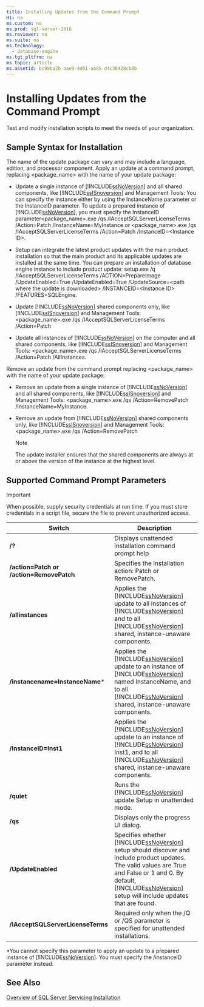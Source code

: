 ```yaml
---
title: Installing Updates from the Command Prompt
H1: na
ms.custom: na
ms.prod: sql-server-2016
ms.reviewer: na
ms.suite: na
ms.technology: 
  - database-engine
ms.tgt_pltfrm: na
ms.topic: article
ms.assetid: bc98ba2b-aae9-4d01-aa85-d4c36428cb0b
---
```

# Installing Updates from the Command Prompt
  Test and modify installation scripts to meet the needs of your organization.  
  
## Sample Syntax for Installation  
 The name of the update package can vary and may include a language, edition, and processor component. Apply an update at a command prompt, replacing \<package\_name\> with the name of your update package:  
  
-   Update a single instance of [!INCLUDE[ssNoVersion](../../Token/Other/ssNoVersion_md.md)] and all shared components, like [!INCLUDE[ssISnoversion](../../Token/Other/ssISnoversion_md.md)] and Management Tools: You can specify the instance either by using the InstanceName parameter or the InstanceID parameter. To update a prepared instance of [!INCLUDE[ssNoVersion](../../Token/Other/ssNoVersion_md.md)], you must specify the InstanceID parameter\<package\_name\>.exe \/qs \/IAcceptSQLServerLicenseTerms \/Action\=Patch \/InstanceName\=MyInstance  or \<package\_name\>.exe \/qs \/IAcceptSQLServerLicenseTerms \/Action\=Patch \/InstanceID\=\<Instance ID\>.  
  
-   Setup can integrate the latest product updates with the main product installation so that the main product and its applicable updates are installed at the same time. You can prepare an installation of database engine instance to include product update: setup.exe \/q \/IAcceptSQLServerLicenseTerms \/ACTION\=PrepareImage \/UpdateEnabled\=True \/UpdateEnabled\=True \/UpdateSource\=\<path where the update is downloaded\> \/INSTANCEID\=\<Instance ID\> \/FEATURES\=SQLEngine.  
  
-   Update [!INCLUDE[ssNoVersion](../../Token/Other/ssNoVersion_md.md)] shared components only, like [!INCLUDE[ssISnoversion](../../Token/Other/ssISnoversion_md.md)] and Management Tools: \<package\_name\>.exe \/qs \/IAcceptSQLServerLicenseTerms \/Action\=Patch  
  
-   Update all instances of [!INCLUDE[ssNoVersion](../../Token/Other/ssNoVersion_md.md)] on the computer and all shared components, like [!INCLUDE[ssISnoversion](../../Token/Other/ssISnoversion_md.md)] and Management Tools: \<package\_name\>.exe \/qs \/IAcceptSQLServerLicenseTerms \/Action\=Patch \/AllInstances.  
  
 Remove an update from the command prompt replacing \<package\_name\> with the name of your update package:  
  
-   Remove an update from a single instance of [!INCLUDE[ssNoVersion](../../Token/Other/ssNoVersion_md.md)] and all shared components, like [!INCLUDE[ssISnoversion](../../Token/Other/ssISnoversion_md.md)] and Management Tools: \<package\_name\>.exe \/qs \/Action\=RemovePatch \/InstanceName\=MyInstance.  
  
-   Remove an update from [!INCLUDE[ssNoVersion](../../Token/Other/ssNoVersion_md.md)] shared components only, like [!INCLUDE[ssISnoversion](../../Token/Other/ssISnoversion_md.md)] and Management Tools: \<package\_name\>.exe \/qs \/Action\=RemovePatch  
  
    > [!NOTE]  
    >  The update installer ensures that the shared components are always at or above the version of the instance at the highest level.  
  
## Supported Command Prompt Parameters  
  
> [!IMPORTANT]  
>  When possible, supply security credentials at run time. If you must store credentials in a script file, secure the file to prevent unauthorized access.  
  
|Switch|Description|  
|------------|-----------------|  
|**\/?**|Displays unattended installation command prompt help|  
|**\/action\=Patch or \/action\=RemovePatch**|Specifies the installation action: Patch or RemovePatch.|  
|**\/allinstances**|Applies the [!INCLUDE[ssNoVersion](../../Token/Other/ssNoVersion_md.md)] update to all instances of [!INCLUDE[ssNoVersion](../../Token/Other/ssNoVersion_md.md)] and to all [!INCLUDE[ssNoVersion](../../Token/Other/ssNoVersion_md.md)] shared, instance\-unaware components.|  
|**\/instancename\=InstanceName**\*|Applies the [!INCLUDE[ssNoVersion](../../Token/Other/ssNoVersion_md.md)] update to an instance of [!INCLUDE[ssNoVersion](../../Token/Other/ssNoVersion_md.md)] named InstanceName, and to all [!INCLUDE[ssNoVersion](../../Token/Other/ssNoVersion_md.md)] shared, instance\-unaware components.|  
|**\/InstanceID\=Inst1**|Applies the [!INCLUDE[ssNoVersion](../../Token/Other/ssNoVersion_md.md)] update to an instance of [!INCLUDE[ssNoVersion](../../Token/Other/ssNoVersion_md.md)] Inst1, and to all [!INCLUDE[ssNoVersion](../../Token/Other/ssNoVersion_md.md)] shared, instance\-unaware components.|  
|**\/quiet**|Runs the [!INCLUDE[ssNoVersion](../../Token/Other/ssNoVersion_md.md)] update Setup in unattended mode.|  
|**\/qs**|Displays only the progress UI dialog.|  
|**\/UpdateEnabled**|Specifies whether [!INCLUDE[ssNoVersion](../../Token/Other/ssNoVersion_md.md)] setup should discover and include product updates. The valid values are True and False or 1 and 0. By default, [!INCLUDE[ssNoVersion](../../Token/Other/ssNoVersion_md.md)] setup will include updates that are found.|  
|**\/IAcceptSQLServerLicenseTerms**|Required only when the \/Q or \/QS parameter is specified for unattended installations.|  
  
 \*You cannot specify this parameter to apply an update to a prepared instance of [!INCLUDE[ssNoVersion](../../Token/Other/ssNoVersion_md.md)]. You must specify the \/instanceID parameter instead.  
  
## See Also  
 [Overview of SQL Server Servicing Installation](../../Topics/TopicNameNotContainA/Overview-of-SQL-Server-Servicing-Installation.md)  
  
  